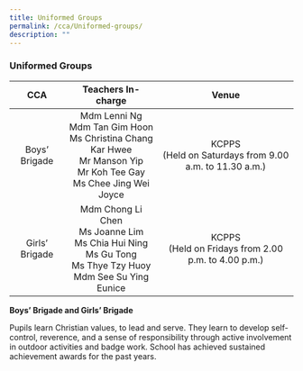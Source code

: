 ```yaml
---
title: Uniformed Groups
permalink: /cca/Uniformed-groups/
description: ""
---
```

### **Uniformed Groups**

|       CCA      |                                           Teachers In-charge                                          |                     Venue                     |
|:--------------:|:-----------------------------------------------------------------------------------------------------:|:---------------------------------------------:|
|  Boys’ Brigade | Mdm Lenni Ng<br> Mdm Tan Gim Hoon<br> Ms Christina Chang Kar Hwee<br> Mr Manson Yip<br> Mr Koh Tee Gay<br> Ms Chee Jing Wei Joyce |KCPPS <br>(Held on Saturdays from 9.00 a.m. to 11.30 a.m.) |
| Girls’ Brigade |              Mdm Chong Li Chen<br> Ms Joanne Lim<br> Ms Chia Hui Ning<br> Ms Gu Tong<br> Ms Thye Tzy Huoy<br>Mdm See Su Ying Eunice         | KCPPS<br> (Held on Fridays from 2.00 p.m. to 4.00 p.m.)    |

**Boys’ Brigade and Girls’ Brigade**

Pupils learn Christian values, to lead and serve. They learn to develop self-control, reverence, and a sense of responsibility through active involvement in outdoor activities and badge work. School has achieved sustained achievement awards for the past years.